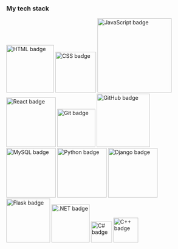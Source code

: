 ### My tech stack

<img src="https://img.shields.io/badge/HTML-000000?style=for-the-badge&logo=html5&logoColor=ffffff" width="125" alt="HTML badge"/> <img src="https://img.shields.io/badge/Сss-000000?style=for-the-badge&logo=css&logoColor=ffffff" width="107.5" alt="CSS badge"/> <img src="https://img.shields.io/badge/JavaScript-000000?style=for-the-badge&logo=javascript&logoColor=ffffff" width="195" alt="JavaScript badge"/> <img src="https://img.shields.io/badge/React-000000?style=for-the-badge&logo=react&logoColor=ffffff" width="130" alt="React badge"/> <img src="https://img.shields.io/badge/Git-000000?style=for-the-badge&logo=git&logoColor=ffffff" width="100" alt="Git badge"/> <img src="https://img.shields.io/badge/GitHub-000000?style=for-the-badge&logo=github&logoColor=ffffff" width="140" alt="GitHub badge"/> <img src="https://img.shields.io/badge/MySQL-000000?style=for-the-badge&logo=MySQL&logoColor=ffffff" width="130" alt="MySQL badge"/> <img src="https://img.shields.io/badge/Python-000000?style=for-the-badge&logo=python&logoColor=ffffff" width="130" alt="Python badge"/> <img src="https://img.shields.io/badge/Django-000000?style=for-the-badge&logo=django&logoColor=ffffff" width="130" alt="Django badge"/> <img src="https://img.shields.io/badge/Flask-000000?style=for-the-badge&logo=Flask&logoColor=ffffff" 
width="115" alt="Flask badge"/> <img src="https://img.shields.io/badge/.NET-000000?style=for-the-badge&logo=.NET&logoColor=ffffff" width="100" alt=".NET badge"/> <img src="https://img.shields.io/badge/C%23-000000?style=for-the-badge&logo=csharp&logoColor=ffffff" width="55" alt="C# badge"/> <img src="https://img.shields.io/badge/C++-000000?style=for-the-badge&logo=csharp&logoColor=ffffff" width="65" alt="C++ badge"/> 

